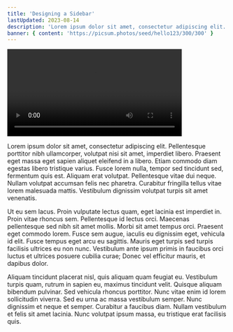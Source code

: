 ```yaml
---
title: 'Designing a Sidebar'
lastUpdated: 2023-08-14
description: 'Lorem ipsum dolor sit amet, consectetur adipiscing elit. Pellentesque porttitor nibh ullamcorper, volutpat nisi sit amet, imperdiet libero. Praesent eget massa eget sapien aliquet eleifend in a libero.'
banner: { content: 'https://picsum.photos/seed/hello123/300/300' }
---
```


<video class="w-full" width="400" controls>
  <source src="http://commondatastorage.googleapis.com/gtv-videos-bucket/sample/ForBiggerEscapes.mp4" type="video/mp4">
  Your browser does not support HTML video.
</video>

Lorem ipsum dolor sit amet, consectetur adipiscing elit. Pellentesque porttitor nibh ullamcorper, volutpat nisi sit amet, imperdiet libero. Praesent eget massa eget sapien aliquet eleifend in a libero. Etiam commodo diam egestas libero tristique varius. Fusce lorem nulla, tempor sed tincidunt sed, fermentum quis est. Aliquam erat volutpat. Pellentesque vitae dui neque. Nullam volutpat accumsan felis nec pharetra. Curabitur fringilla tellus vitae lorem malesuada mattis. Vestibulum dignissim volutpat turpis sit amet venenatis.

Ut eu sem lacus. Proin vulputate lectus quam, eget lacinia est imperdiet in. Proin vitae rhoncus sem. Pellentesque id lectus orci. Maecenas pellentesque sed nibh sit amet mollis. Morbi sit amet tempus orci. Praesent eget commodo lorem. Fusce sem augue, iaculis eu dignissim eget, vehicula id elit. Fusce tempus eget arcu eu sagittis. Mauris eget turpis sed turpis facilisis ultrices eu non nunc. Vestibulum ante ipsum primis in faucibus orci luctus et ultrices posuere cubilia curae; Donec vel efficitur mauris, et dapibus dolor.

Aliquam tincidunt placerat nisl, quis aliquam quam feugiat eu. Vestibulum turpis quam, rutrum in sapien eu, maximus tincidunt velit. Quisque aliquam bibendum pulvinar. Sed vehicula rhoncus porttitor. Nunc vitae enim id lorem sollicitudin viverra. Sed eu urna ac massa vestibulum semper. Nunc dignissim et neque et semper. Curabitur a faucibus diam. Nullam vestibulum et felis sit amet lacinia. Nunc volutpat ipsum massa, eu tristique erat facilisis quis.
